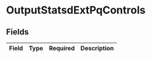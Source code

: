 # OutputStatsdExtPqControls


## Fields

| Field       | Type        | Required    | Description |
| ----------- | ----------- | ----------- | ----------- |